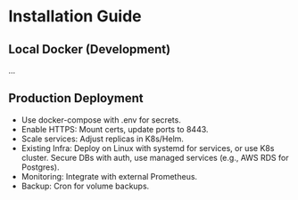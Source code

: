 # Installation Guide

## Local Docker (Development)
...

## Production Deployment
- Use docker-compose with .env for secrets.
- Enable HTTPS: Mount certs, update ports to 8443.
- Scale services: Adjust replicas in K8s/Helm.
- Existing Infra: Deploy on Linux with systemd for services, or use K8s cluster. Secure DBs with auth, use managed services (e.g., AWS RDS for Postgres).
- Monitoring: Integrate with external Prometheus.
- Backup: Cron for volume backups.